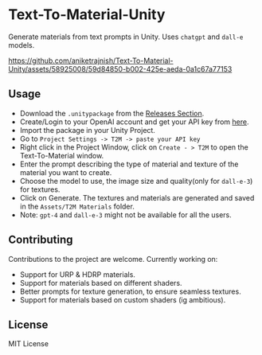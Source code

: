 # Text-To-Material-Unity
 Generate materials from text prompts in Unity. Uses `chatgpt` and `dall-e` models.
 
https://github.com/aniketrajnish/Text-To-Material-Unity/assets/58925008/59d84850-b002-425e-aeda-0a1c67a77153

## Usage
* Download the `.unitypackage` from the [Releases Section](https://github.com/aniketrajnish/Text-To-Material-Unity/releases/tag/v001).
* Create/Login to your OpenAI account and get your API key from [here](https://platform.openai.com/api-keys).
* Import the package in your Unity Project.
* Go to `Project Settings -> T2M -> paste your API key`
* Right click in the Project Window, click on `Create - > T2M` to open the Text-To-Material window.
* Enter the prompt describing the type of material and texture of the material you want to create.
* Choose the model to use, the image size and quality(only for `dall-e-3`) for textures.
* Click on Generate. The textures and materials are generated and saved in the `Assets/T2M Materials` folder.
* Note: `gpt-4` and `dall-e-3` might not be available for all the users.

## Contributing
Contributions to the project are welcome. Currently working on:
* Support for URP & HDRP materials.
* Support for materials based on different shaders.
* Better prompts for texture generation, to ensure seamless textures.
* Support for materials based on custom shaders (ig ambitious).
  
## License
MIT License
